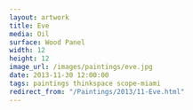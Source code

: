 ```yaml
---
layout: artwork
title: Eve
media: Oil
surface: Wood Panel
width: 12
height: 12
image_url: /images/paintings/eve.jpg
date: 2013-11-30 12:00:00
tags: paintings thinkspace scope-miami
redirect_from: "/Paintings/2013/11-Eve.html"
---
```

